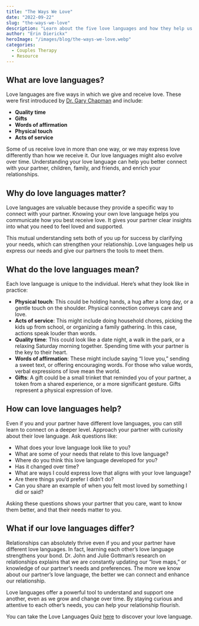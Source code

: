 ```yaml
---
title: "The Ways We Love"
date: "2022-09-22"
slug: "the-ways-we-love"
description: "Learn about the five love languages and how they help us connect with our loved ones on a deeper level."
author: "Erin Dierickx"
heroImage: "/images/blog/the-ways-we-love.webp"
categories:
  - Couples Therapy
  - Resource
---
```


## **What are love languages?**

Love languages are five ways in which we give and receive love. These were first introduced by [Dr. Gary Chapman](https://5lovelanguages.com/) and include:

- **Quality time**
- **Gifts**
- **Words of affirmation**
- **Physical touch**
- **Acts of service**

Some of us receive love in more than one way, or we may express love differently than how we receive it. Our love languages might also evolve over time. Understanding your love language can help you better connect with your partner, children, family, and friends, and enrich your relationships.

## **Why do love languages matter?**

Love languages are valuable because they provide a specific way to connect with your partner. Knowing your own love language helps you communicate how you best receive love. It gives your partner clear insights into what you need to feel loved and supported.

This mutual understanding sets both of you up for success by clarifying your needs, which can strengthen your relationship. Love languages help us express our needs and give our partners the tools to meet them.

## **What do the love languages mean?**

Each love language is unique to the individual. Here’s what they look like in practice:

- **Physical touch**: This could be holding hands, a hug after a long day, or a gentle touch on the shoulder. Physical connection conveys care and love.
- **Acts of service**: This might include doing household chores, picking the kids up from school, or organizing a family gathering. In this case, actions speak louder than words.
- **Quality time**: This could look like a date night, a walk in the park, or a relaxing Saturday morning together. Spending time with your partner is the key to their heart.
- **Words of affirmation**: These might include saying “I love you,” sending a sweet text, or offering encouraging words. For those who value words, verbal expressions of love mean the world.
- **Gifts**: A gift could be a small trinket that reminded you of your partner, a token from a shared experience, or a more significant gesture. Gifts represent a physical expression of love.

## **How can love languages help?**

Even if you and your partner have different love languages, you can still learn to connect on a deeper level. Approach your partner with curiosity about their love language. Ask questions like:

- What does your love language look like to you?
- What are some of your needs that relate to this love language?
- Where do you think this love language developed for you?
- Has it changed over time?
- What are ways I could express love that aligns with your love language?
- Are there things you’d prefer I didn’t do?
- Can you share an example of when you felt most loved by something I did or said?

Asking these questions shows your partner that you care, want to know them better, and that their needs matter to you.

## **What if our love languages differ?**

Relationships can absolutely thrive even if you and your partner have different love languages. In fact, learning each other’s love language strengthens your bond. Dr. John and Julie Gottman’s research on relationships explains that we are constantly updating our “love maps,” or knowledge of our partner’s needs and preferences. The more we know about our partner’s love language, the better we can connect and enhance our relationship.

Love languages offer a powerful tool to understand and support one another, even as we grow and change over time. By staying curious and attentive to each other’s needs, you can help your relationship flourish.

You can take the Love Languages Quiz [here](https://5lovelanguages.com/quizzes/love-language) to discover your love language.
